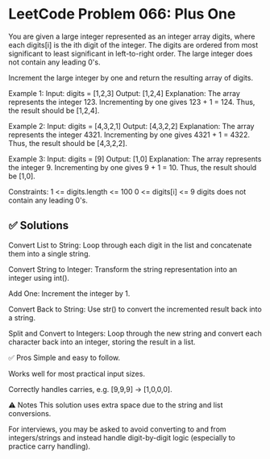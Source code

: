 # LeetCode Problem 066: Plus One

You are given a large integer represented as an integer array digits, where each digits[i] is the ith digit of the integer. The digits are ordered from most significant to least significant in left-to-right order. The large integer does not contain any leading 0's.

Increment the large integer by one and return the resulting array of digits.
 
Example 1:
Input: digits = [1,2,3]
Output: [1,2,4]
Explanation: The array represents the integer 123.
Incrementing by one gives 123 + 1 = 124.
Thus, the result should be [1,2,4].

Example 2:
Input: digits = [4,3,2,1]
Output: [4,3,2,2]
Explanation: The array represents the integer 4321.
Incrementing by one gives 4321 + 1 = 4322.
Thus, the result should be [4,3,2,2].

Example 3:
Input: digits = [9]
Output: [1,0]
Explanation: The array represents the integer 9.
Incrementing by one gives 9 + 1 = 10.
Thus, the result should be [1,0].
 
Constraints:
1 <= digits.length <= 100
0 <= digits[i] <= 9
digits does not contain any leading 0's.

## ✅ Solutions

Convert List to String:
Loop through each digit in the list and concatenate them into a single string.

Convert String to Integer:
Transform the string representation into an integer using int().

Add One:
Increment the integer by 1.

Convert Back to String:
Use str() to convert the incremented result back into a string.

Split and Convert to Integers:
Loop through the new string and convert each character back into an integer, storing the result in a list.


✅ Pros
Simple and easy to follow.

Works well for most practical input sizes.

Correctly handles carries, e.g. [9,9,9] -> [1,0,0,0].


⚠️ Notes
This solution uses extra space due to the string and list conversions.

For interviews, you may be asked to avoid converting to and from integers/strings and instead handle digit-by-digit logic (especially to practice carry handling).